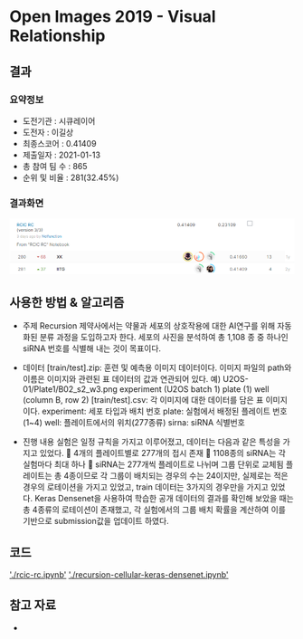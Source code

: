 # Open Images 2019 - Visual Relationship

## 결과

### 요약정보

- 도전기관 : 시큐레이어
- 도전자 : 이길상
- 최종스코어 : 0.41409
- 제출일자 : 2021-01-13
- 총 참여 팀 수 : 865
- 순위 및 비율 : 281(32.45%)

### 결과화면

![leaderboard](./img/leaderboard.png)

## 사용한 방법 & 알고리즘

* 주제
Recursion 제약사에서는 약물과 세포의 상호작용에 대한 AI연구를 위해 자동화된 분류 과정을 도입하고자 한다. 세포의 사진을 분석하여 총 1,108 종 중 하나인 siRNA 번호를 식별해 내는 것이 목표이다.

* 데이터
[train/test].zip: 훈련 및 예측용 이미지 데이터이다. 이미지 파일의 path와 이름은 이미지와 관련된 표 데이터의 값과 연관되어 있다. 
예) U2OS-01/Plate1/B02_s2_w3.png
experiment (U2OS batch 1)
plate (1)
well (column B, row 2)
[train/test].csv: 각 이미지에 대한 데이터를 담은 표 이미지이다.
experiment: 세포 타입과 배치 번호
plate: 실험에서 배정된 플레이트 번호(1~4)
well: 플레이트에서의 위치(277종류)
sirna: siRNA 식별번호

* 진행 내용 
실험은 일정 규칙을 가지고 이루어졌고, 데이터는 다음과 같은 특성을 가지고 있었다.
	4개의 플레이트별로 277개의 접시 존재
	1108종의 siRNA는 각 실험마다 최대 하나
	siRNA는 277개씩 플레이트로 나뉘며 그룹 단위로 교체됨
플레이트는 총 4종이므로 각 그룹이 배치되는 경우의 수는 24이지만, 실제로는 적은 경우의 로테이션을 가지고 있었고, train 데이터는 3가지의 경우만을 가지고 있었다. 
Keras Densenet을 사용하여 학습한 공개 데이터의 결과를 확인해 보았을 때는 총 4종류의 로테이션이 존재했고, 각 실험에서의 그룹 배치 확률을 계산하여 이를 기반으로 submission값을 업데이트 하였다. 


## 코드


['./rcic-rc.ipynb'](./rcic-rc.ipynb)
['./recursion-cellular-keras-densenet.ipynb'](./recursion-cellular-keras-densenet.ipynb)
## 참고 자료

- 
